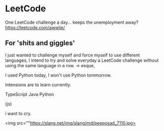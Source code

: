 # LeetCode
One LeetCode challenge a day... keeps the unemployment away? 
https://leetcode.com/awwlie/

## For 'shits and giggles'
I just wanted to challenge myself and force myself to use different languages, I intend to try and solve everyday a LeetCode challenge without using the same language in a row.
-> esque,

I used Python today, I won't use Python tommorrow.

Intensions are to learn currently.

TypeScript
Java
Python

(js)


i want to cry.

<img src=""https://slang.net/img/slang/md/peeposad_7110.jpg>
